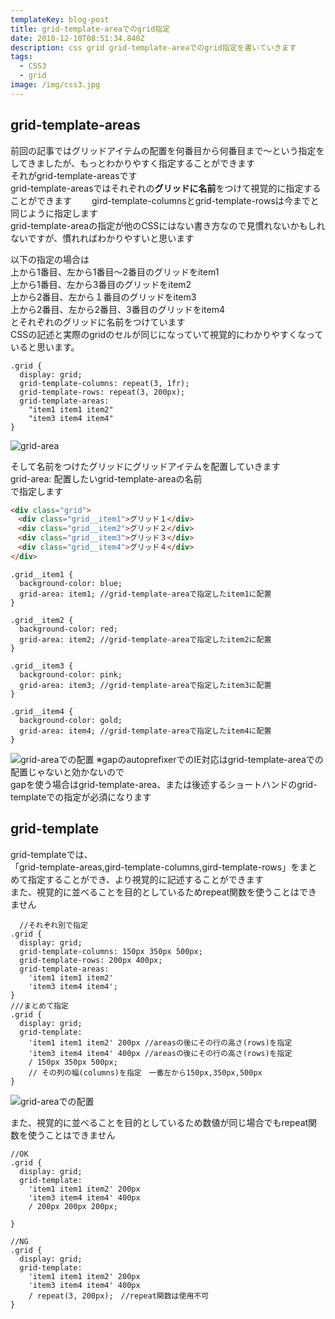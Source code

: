 ```yaml
---
templateKey: blog-post
title: grid-template-areaでのgrid指定
date: 2018-12-10T08:51:34.840Z
description: css grid grid-template-areaでのgrid指定を書いていきます
tags:
  - CSS3
  - grid
image: /img/css3.jpg
---
```

## grid-template-areas

前回の記事ではグリッドアイテムの配置を何番目から何番目まで〜という指定をしてきましたが、もっとわかりやすく指定することができます\
それがgrid-template-areasです\
grid-template-areasではそれぞれの**グリッドに名前**をつけて視覚的に指定することができます　　
gird-template-columnsとgrid-template-rowsは今までと同じように指定します\
grid-template-areaの指定が他のCSSにはない書き方なので見慣れないかもしれないですが、慣れればわかりやすいと思います  

以下の指定の場合は\
上から1番目、左から1番目〜2番目のグリッドをitem1\
上から1番目、左から3番目のグリッドをitem2\
上から2番目、左から１番目のグリッドをitem3\
上から2番目、左から2番目、3番目のグリッドをitem4\
とそれぞれのグリッドに名前をつけています\
CSSの記述と実際のgridのセルが同じになっていて視覚的にわかりやすくなっていると思います。

```scss:
.grid {
  display: grid;
  grid-template-columns: repeat(3, 1fr);
  grid-template-rows: repeat(3, 200px);
  grid-template-areas: 
    "item1 item1 item2"
    "item3 item4 item4"
}
```

![grid-area](/img/grid-area01.png)

そして名前をつけたグリッドにグリッドアイテムを配置していきます\
grid-area: 配置したいgrid-template-areaの名前\
で指定します

```html
<div class="grid">
　<div class="grid__item1">グリッド１</div>
　<div class="grid__item2">グリッド２</div>
　<div class="grid__item3">グリッド３</div>
　<div class="grid__item4">グリッド４</div>
</div>
```

```scss:
.grid__item1 {
  background-color: blue;
  grid-area: item1; //grid-template-areaで指定したitem1に配置
}

.grid__item2 {
  background-color: red;
  grid-area: item2; //grid-template-areaで指定したitem2に配置
}

.grid__item3 {
  background-color: pink;
  grid-area: item3; //grid-template-areaで指定したitem3に配置
}

.grid__item4 {
  background-color: gold;
  grid-area: item4; //grid-template-areaで指定したitem4に配置
}
```

![grid-areaでの配置](/img/grid-area02.png)
※gapのautoprefixerでのIE対応はgrid-template-areaでの配置じゃないと効かないので\
gapを使う場合はgrid-template-area、または後述するショートハンドのgrid-templateでの指定が必須になります





## grid-template
grid-templateでは、  
「grid-template-areas,gird-template-columns,gird-template-rows」をまとめて指定することができ、より視覚的に記述することができます  \
また、視覚的に並べることを目的としているためrepeat関数を使うことはできません
```scss:
  //それぞれ別で指定
.grid {
  display: grid;
  grid-template-columns: 150px 350px 500px;
  grid-template-rows: 200px 400px;
  grid-template-areas:
    'item1 item1 item2'
    'item3 item4 item4';
}
///まとめて指定
.grid {
  display: grid;
  grid-template:
    'item1 item1 item2' 200px //areasの後にその行の高さ(rows)を指定
    'item3 item4 item4' 400px //areasの後にその行の高さ(rows)を指定
    / 150px 350px 500px;
    // その列の幅(columns)を指定　一番左から150px,350px,500px
}
```
![grid-areaでの配置](/img/grid-template01.jpg)


また、視覚的に並べることを目的としているため数値が同じ場合でもrepeat関数を使うことはできません
```scss:
//OK
.grid {
  display: grid;
  grid-template:
    'item1 item1 item2' 200px 
    'item3 item4 item4' 400px 
    / 200px 200px 200px; 
}

//NG
.grid {
  display: grid;
  grid-template:
    'item1 item1 item2' 200px
    'item3 item4 item4' 400px
    / repeat(3, 200px);　//repeat関数は使用不可
}
```
